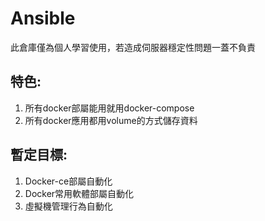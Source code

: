 # Ansible
此倉庫僅為個人學習使用，若造成伺服器穩定性問題一蓋不負責

## 特色:
1. 所有docker部屬能用就用docker-compose
2. 所有docker應用都用volume的方式儲存資料

## 暫定目標:
1. Docker-ce部屬自動化
2. Docker常用軟體部屬自動化
3. 虛擬機管理行為自動化
